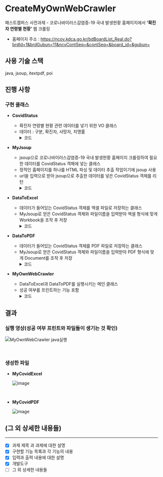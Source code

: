 # CreateMyOwnWebCrawler
패스트캠퍼스 사전과제 - 코로나바이러스감염증-19 국내 발생현황 홈페이지에서 **'확진자 연령별 현황'** 웹 크롤링
- 홈페이지 주소 : https://ncov.kdca.go.kr/bdBoardList_Real.do?brdId=1&brdGubun=11&ncvContSeq=&contSeq=&board_id=&gubun=

## 사용 기술 스택
java, jsoup, itextpdf, poi

## 진행 사항
### 구현 클래스
- **CovidStatus**
  - 확진자 연령별 현황 관련 데이터를 넣기 위한 VO 클래스
  - 데이터 : 구분, 확진자, 사망자, 치명률
    <details>
      <summary>코드</summary>
      <div markdown="1">
        <img src="https://github.com/mooncw/CreateMyOwnWebCrawler/assets/97713997/e6860fde-5bfd-43d5-a786-3ea9ab6d4643">
      </div>
    </details>

- **MyJsoup**
  - jsoup으로 코로나바이러스감염증-19 국내 발생현황 홈페이지 크롤링하여 필요한 데이터를 CovidStatus 객체에 넣는 클래스
  - 정적인 홈페이지를 하나를 HTML 파싱 및 데이터 추출 작업이기에 jsoup 사용
  - url을 입력으로 받아 jsoup으로 추출한 데이터를 넣은 CovidStatus 객체를 리턴
    <details>
      <summary>코드</summary>
      <div markdown="1">
        <img src="https://github.com/mooncw/CreateMyOwnWebCrawler/assets/97713997/5794fbf6-8126-43c2-895c-bb55f3db5d84">
      </div>
    </details>

- **DataToExcel**
  - 데이터가 들어있는 CovidStatus 객체를 엑셀 파일로 저장하는 클래스
  - MyJsoup로 얻은 CovidStatus 객체와 파일이름을 입력받아 엑셀 형식에 맞게 Workbook을 조작 후 저장
    <details>
      <summary>코드</summary>
      <div markdown="1">
        <img src="https://github.com/mooncw/CreateMyOwnWebCrawler/assets/97713997/83306796-164b-4880-b985-737f2105cd22">
        <img src="https://github.com/mooncw/CreateMyOwnWebCrawler/assets/97713997/818b1b75-e9dd-44c4-892e-a83322409282">
        <img src="https://github.com/mooncw/CreateMyOwnWebCrawler/assets/97713997/199f55e5-966d-491a-afa7-e57527a27dfc">
      </div>
    </details>
- **DataToPDF**
  - 데이터가 들어있는 CovidStatus 객체를 PDF 파일로 저장하는 클래스
  - MyJsoup로 얻은 CovidStatus 객체와 파일이름을 입력받아 PDF 형식에 맞게 Document를 조작 후 저장
    <details>
      <summary>코드</summary>
      <div markdown="1">
        <img src="https://github.com/mooncw/CreateMyOwnWebCrawler/assets/97713997/124bd1af-3c4c-42c6-adfa-59039f07f8c0">
        <img src="https://github.com/mooncw/CreateMyOwnWebCrawler/assets/97713997/6ea7c444-9c30-4cce-a649-6b65f272d81c">
      </div>
    </details>
- **MyOwnWebCrawler**
  - DataToExcel과 DataToPDF를 실행시키는 메인 클래스
  - 성공 여부를 프린트하는 기능 포함
    <details>
      <summary>코드</summary>
      <div markdown="1">
        <img src="https://github.com/mooncw/CreateMyOwnWebCrawler/assets/97713997/61daecd6-de13-453c-b891-daf0e09f69ad">
      </div>
    </details>

## 결과
### 실행 영상(성공 여부 프린트와 파일들이 생기는 것 확인)
![MyOwnWebCrawler java실행](https://github.com/mooncw/CreateMyOwnWebCrawler/assets/97713997/dcd222f5-b760-4191-b574-0489dbeaff2f)

<br>

### 생성한 파일
- **MyCovidExcel**

  ![image](https://github.com/mooncw/CreateMyOwnWebCrawler/assets/97713997/9548b552-b9f2-44bf-9798-9618e1b2ce12)

<br>

- **MyCovidPDF**

  ![image](https://github.com/mooncw/CreateMyOwnWebCrawler/assets/97713997/093935bc-e863-411f-b82f-0b753fb0c0b2)  

## (그 외 상세한 내용들)
---------------------------------
- [x] 과제 제목 과 과제에 대한 설명
- [x] 구현할 기능 목록과 각 기능의 내용
- [x] 입력과 출력 내용에 대한 설명
- [x] 개발도구
- [ ] 그 외 상세한 내용들

